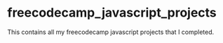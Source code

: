 # freecodecamp_javascript_projects
This contains all my freecodecamp javascript projects that I completed.
